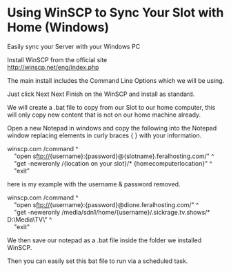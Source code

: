 Using WinSCP to Sync Your Slot with Home (Windows)
==================================================

Easily sync your Server with your Windows PC  
  
Install WinSCP from the official site  
<http://winscp.net/eng/index.php>  
  
The main install includes the Command Line Options which we will be using.  
  
Just click Next Next Finish on the WinSCP and install as standard.  
  
We will create a .bat file to copy from our Slot to our home computer, this will only copy new content that is not on our home machine already.  
  
Open a new Notepad in windows and copy the following into the Notepad window replacing elements in curly braces { } with your information.  
  
winscp.com /command ^  
    "open s<ftp://>{username}:{password}@{slotname}.feralhosting.com/" ^  
    "get -neweronly /{location on your slot}/\* {homecomputerlocation}" ^  
    "exit"  
  
  
  
here is my example with the username & password removed.  
  
  
winscp.com /command ^  
    "open s<ftp://>{username}:{password}@dione.feralhosting.com/" ^  
    "get -neweronly /media/sdn1/home/{username}/.sickrage.tv.shows/\* D:\\Media\\TV\\" ^  
    "exit"  
  
  
We then save our notepad as a .bat file inside the folder we installed WinSCP.  
  
Then you can easily set this bat file to run via a scheduled task.  

